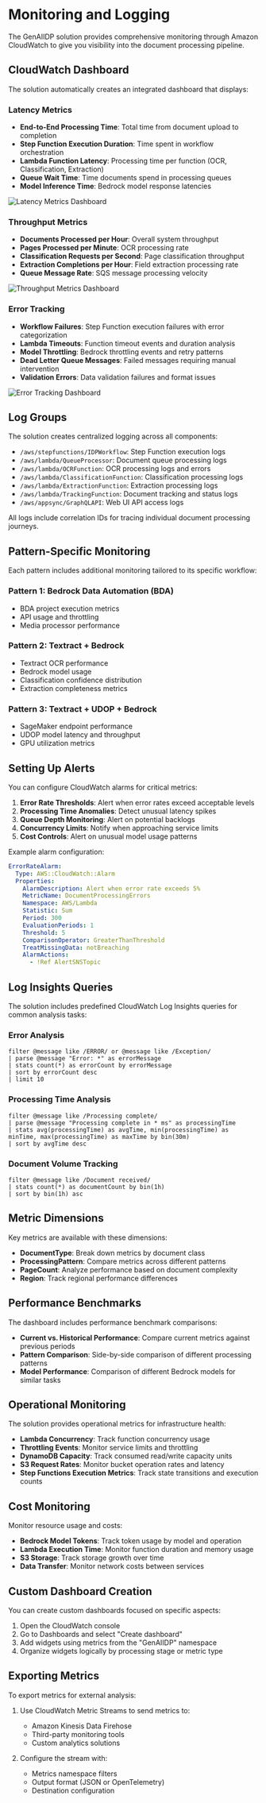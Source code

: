 # Monitoring and Logging

The GenAIIDP solution provides comprehensive monitoring through Amazon CloudWatch to give you visibility into the document processing pipeline.

## CloudWatch Dashboard

The solution automatically creates an integrated dashboard that displays:

### Latency Metrics

- **End-to-End Processing Time**: Total time from document upload to completion
- **Step Function Execution Duration**: Time spent in workflow orchestration
- **Lambda Function Latency**: Processing time per function (OCR, Classification, Extraction)
- **Queue Wait Time**: Time documents spend in processing queues
- **Model Inference Time**: Bedrock model response latencies

![Latency Metrics Dashboard](../images/Dashboard1.png)

### Throughput Metrics

- **Documents Processed per Hour**: Overall system throughput
- **Pages Processed per Minute**: OCR processing rate
- **Classification Requests per Second**: Page classification throughput
- **Extraction Completions per Hour**: Field extraction processing rate
- **Queue Message Rate**: SQS message processing velocity

![Throughput Metrics Dashboard](../images/Dashboard2.png)

### Error Tracking

- **Workflow Failures**: Step Function execution failures with error categorization
- **Lambda Timeouts**: Function timeout events and duration analysis
- **Model Throttling**: Bedrock throttling events and retry patterns
- **Dead Letter Queue Messages**: Failed messages requiring manual intervention
- **Validation Errors**: Data validation failures and format issues

![Error Tracking Dashboard](../images/Dashboard3.png)

## Log Groups

The solution creates centralized logging across all components:

- `/aws/stepfunctions/IDPWorkflow`: Step Function execution logs
- `/aws/lambda/QueueProcessor`: Document queue processing logs
- `/aws/lambda/OCRFunction`: OCR processing logs and errors
- `/aws/lambda/ClassificationFunction`: Classification processing logs
- `/aws/lambda/ExtractionFunction`: Extraction processing logs
- `/aws/lambda/TrackingFunction`: Document tracking and status logs
- `/aws/appsync/GraphQLAPI`: Web UI API access logs

All logs include correlation IDs for tracing individual document processing journeys.

## Pattern-Specific Monitoring

Each pattern includes additional monitoring tailored to its specific workflow:

### Pattern 1: Bedrock Data Automation (BDA)
- BDA project execution metrics
- API usage and throttling
- Media processor performance

### Pattern 2: Textract + Bedrock
- Textract OCR performance
- Bedrock model usage
- Classification confidence distribution
- Extraction completeness metrics

### Pattern 3: Textract + UDOP + Bedrock
- SageMaker endpoint performance
- UDOP model latency and throughput
- GPU utilization metrics

## Setting Up Alerts

You can configure CloudWatch alarms for critical metrics:

1. **Error Rate Thresholds**: Alert when error rates exceed acceptable levels
2. **Processing Time Anomalies**: Detect unusual latency spikes
3. **Queue Depth Monitoring**: Alert on potential backlogs
4. **Concurrency Limits**: Notify when approaching service limits
5. **Cost Controls**: Alert on unusual model usage patterns

Example alarm configuration:

```yaml
ErrorRateAlarm:
  Type: AWS::CloudWatch::Alarm
  Properties:
    AlarmDescription: Alert when error rate exceeds 5%
    MetricName: DocumentProcessingErrors
    Namespace: AWS/Lambda
    Statistic: Sum
    Period: 300
    EvaluationPeriods: 1
    Threshold: 5
    ComparisonOperator: GreaterThanThreshold
    TreatMissingData: notBreaching
    AlarmActions:
      - !Ref AlertSNSTopic
```

## Log Insights Queries

The solution includes predefined CloudWatch Log Insights queries for common analysis tasks:

### Error Analysis

```
filter @message like /ERROR/ or @message like /Exception/
| parse @message "Error: *" as errorMessage
| stats count(*) as errorCount by errorMessage
| sort by errorCount desc
| limit 10
```

### Processing Time Analysis

```
filter @message like /Processing complete/
| parse @message "Processing complete in * ms" as processingTime
| stats avg(processingTime) as avgTime, min(processingTime) as minTime, max(processingTime) as maxTime by bin(30m)
| sort by avgTime desc
```

### Document Volume Tracking

```
filter @message like /Document received/
| stats count(*) as documentCount by bin(1h)
| sort by bin(1h) asc
```

## Metric Dimensions

Key metrics are available with these dimensions:

- **DocumentType**: Break down metrics by document class
- **ProcessingPattern**: Compare metrics across different patterns
- **PageCount**: Analyze performance based on document complexity
- **Region**: Track regional performance differences

## Performance Benchmarks

The dashboard includes performance benchmark comparisons:

- **Current vs. Historical Performance**: Compare current metrics against previous periods
- **Pattern Comparison**: Side-by-side comparison of different processing patterns
- **Model Performance**: Comparison of different Bedrock models for similar tasks

## Operational Monitoring

The solution provides operational metrics for infrastructure health:

- **Lambda Concurrency**: Track function concurrency usage
- **Throttling Events**: Monitor service limits and throttling
- **DynamoDB Capacity**: Track consumed read/write capacity units
- **S3 Request Rates**: Monitor bucket operation rates and latency
- **Step Functions Execution Metrics**: Track state transitions and execution counts

## Cost Monitoring

Monitor resource usage and costs:

- **Bedrock Model Tokens**: Track token usage by model and operation
- **Lambda Execution Time**: Monitor function duration and memory usage
- **S3 Storage**: Track storage growth over time
- **Data Transfer**: Monitor network costs between services

## Custom Dashboard Creation

You can create custom dashboards focused on specific aspects:

1. Open the CloudWatch console
2. Go to Dashboards and select "Create dashboard"
3. Add widgets using metrics from the "GenAIIDP" namespace
4. Organize widgets logically by processing stage or metric type

## Exporting Metrics

To export metrics for external analysis:

1. Use CloudWatch Metric Streams to send metrics to:
   - Amazon Kinesis Data Firehose
   - Third-party monitoring tools
   - Custom analytics solutions

2. Configure the stream with:
   - Metrics namespace filters
   - Output format (JSON or OpenTelemetry)
   - Destination configuration
